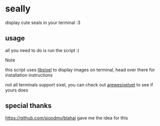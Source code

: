 # seally
display cute seals in your terminal :3


## usage
all you need to do is run the script :)

> [!NOTE]  
> this script uses [libsixel](https://github.com/libsixel/libsixel) to display images on terminal, head over there for installation instructions
> 
> not all terminals support sixel, you can check out [arewesixelyet](https://www.arewesixelyet.com/) to see if yours does

## special thanks
https://github.com/sioodmy/blahaj gave me the idea for this
